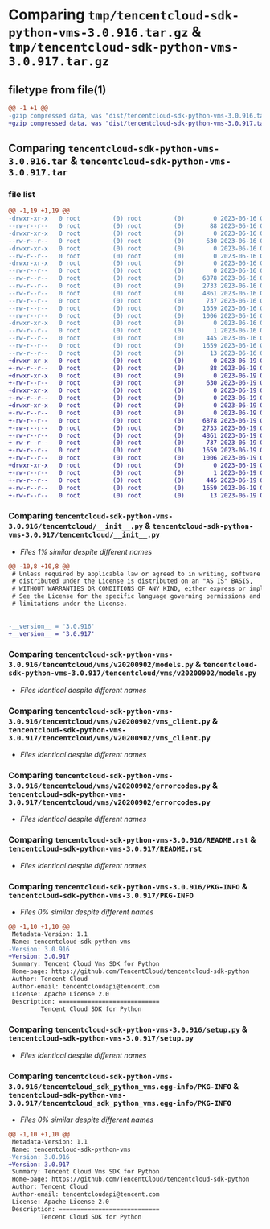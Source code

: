 # Comparing `tmp/tencentcloud-sdk-python-vms-3.0.916.tar.gz` & `tmp/tencentcloud-sdk-python-vms-3.0.917.tar.gz`

## filetype from file(1)

```diff
@@ -1 +1 @@
-gzip compressed data, was "dist/tencentcloud-sdk-python-vms-3.0.916.tar", last modified: Fri Jun 16 00:45:12 2023, max compression
+gzip compressed data, was "dist/tencentcloud-sdk-python-vms-3.0.917.tar", last modified: Mon Jun 19 00:37:21 2023, max compression
```

## Comparing `tencentcloud-sdk-python-vms-3.0.916.tar` & `tencentcloud-sdk-python-vms-3.0.917.tar`

### file list

```diff
@@ -1,19 +1,19 @@
-drwxr-xr-x   0 root         (0) root         (0)        0 2023-06-16 00:45:12.000000 tencentcloud-sdk-python-vms-3.0.916/
--rw-r--r--   0 root         (0) root         (0)       88 2023-06-16 00:45:12.000000 tencentcloud-sdk-python-vms-3.0.916/setup.cfg
-drwxr-xr-x   0 root         (0) root         (0)        0 2023-06-16 00:45:12.000000 tencentcloud-sdk-python-vms-3.0.916/tencentcloud/
--rw-r--r--   0 root         (0) root         (0)      630 2023-06-16 00:45:12.000000 tencentcloud-sdk-python-vms-3.0.916/tencentcloud/__init__.py
-drwxr-xr-x   0 root         (0) root         (0)        0 2023-06-16 00:45:12.000000 tencentcloud-sdk-python-vms-3.0.916/tencentcloud/vms/
--rw-r--r--   0 root         (0) root         (0)        0 2023-06-16 00:45:12.000000 tencentcloud-sdk-python-vms-3.0.916/tencentcloud/vms/__init__.py
-drwxr-xr-x   0 root         (0) root         (0)        0 2023-06-16 00:45:12.000000 tencentcloud-sdk-python-vms-3.0.916/tencentcloud/vms/v20200902/
--rw-r--r--   0 root         (0) root         (0)        0 2023-06-16 00:45:12.000000 tencentcloud-sdk-python-vms-3.0.916/tencentcloud/vms/v20200902/__init__.py
--rw-r--r--   0 root         (0) root         (0)     6878 2023-06-16 00:45:12.000000 tencentcloud-sdk-python-vms-3.0.916/tencentcloud/vms/v20200902/models.py
--rw-r--r--   0 root         (0) root         (0)     2733 2023-06-16 00:45:12.000000 tencentcloud-sdk-python-vms-3.0.916/tencentcloud/vms/v20200902/vms_client.py
--rw-r--r--   0 root         (0) root         (0)     4861 2023-06-16 00:45:12.000000 tencentcloud-sdk-python-vms-3.0.916/tencentcloud/vms/v20200902/errorcodes.py
--rw-r--r--   0 root         (0) root         (0)      737 2023-06-16 00:45:12.000000 tencentcloud-sdk-python-vms-3.0.916/README.rst
--rw-r--r--   0 root         (0) root         (0)     1659 2023-06-16 00:45:12.000000 tencentcloud-sdk-python-vms-3.0.916/PKG-INFO
--rw-r--r--   0 root         (0) root         (0)     1006 2023-06-16 00:45:12.000000 tencentcloud-sdk-python-vms-3.0.916/setup.py
-drwxr-xr-x   0 root         (0) root         (0)        0 2023-06-16 00:45:12.000000 tencentcloud-sdk-python-vms-3.0.916/tencentcloud_sdk_python_vms.egg-info/
--rw-r--r--   0 root         (0) root         (0)        1 2023-06-16 00:45:12.000000 tencentcloud-sdk-python-vms-3.0.916/tencentcloud_sdk_python_vms.egg-info/dependency_links.txt
--rw-r--r--   0 root         (0) root         (0)      445 2023-06-16 00:45:12.000000 tencentcloud-sdk-python-vms-3.0.916/tencentcloud_sdk_python_vms.egg-info/SOURCES.txt
--rw-r--r--   0 root         (0) root         (0)     1659 2023-06-16 00:45:12.000000 tencentcloud-sdk-python-vms-3.0.916/tencentcloud_sdk_python_vms.egg-info/PKG-INFO
--rw-r--r--   0 root         (0) root         (0)       13 2023-06-16 00:45:12.000000 tencentcloud-sdk-python-vms-3.0.916/tencentcloud_sdk_python_vms.egg-info/top_level.txt
+drwxr-xr-x   0 root         (0) root         (0)        0 2023-06-19 00:37:21.000000 tencentcloud-sdk-python-vms-3.0.917/
+-rw-r--r--   0 root         (0) root         (0)       88 2023-06-19 00:37:21.000000 tencentcloud-sdk-python-vms-3.0.917/setup.cfg
+drwxr-xr-x   0 root         (0) root         (0)        0 2023-06-19 00:37:21.000000 tencentcloud-sdk-python-vms-3.0.917/tencentcloud/
+-rw-r--r--   0 root         (0) root         (0)      630 2023-06-19 00:37:21.000000 tencentcloud-sdk-python-vms-3.0.917/tencentcloud/__init__.py
+drwxr-xr-x   0 root         (0) root         (0)        0 2023-06-19 00:37:21.000000 tencentcloud-sdk-python-vms-3.0.917/tencentcloud/vms/
+-rw-r--r--   0 root         (0) root         (0)        0 2023-06-19 00:37:21.000000 tencentcloud-sdk-python-vms-3.0.917/tencentcloud/vms/__init__.py
+drwxr-xr-x   0 root         (0) root         (0)        0 2023-06-19 00:37:21.000000 tencentcloud-sdk-python-vms-3.0.917/tencentcloud/vms/v20200902/
+-rw-r--r--   0 root         (0) root         (0)        0 2023-06-19 00:37:21.000000 tencentcloud-sdk-python-vms-3.0.917/tencentcloud/vms/v20200902/__init__.py
+-rw-r--r--   0 root         (0) root         (0)     6878 2023-06-19 00:37:21.000000 tencentcloud-sdk-python-vms-3.0.917/tencentcloud/vms/v20200902/models.py
+-rw-r--r--   0 root         (0) root         (0)     2733 2023-06-19 00:37:21.000000 tencentcloud-sdk-python-vms-3.0.917/tencentcloud/vms/v20200902/vms_client.py
+-rw-r--r--   0 root         (0) root         (0)     4861 2023-06-19 00:37:21.000000 tencentcloud-sdk-python-vms-3.0.917/tencentcloud/vms/v20200902/errorcodes.py
+-rw-r--r--   0 root         (0) root         (0)      737 2023-06-19 00:37:21.000000 tencentcloud-sdk-python-vms-3.0.917/README.rst
+-rw-r--r--   0 root         (0) root         (0)     1659 2023-06-19 00:37:21.000000 tencentcloud-sdk-python-vms-3.0.917/PKG-INFO
+-rw-r--r--   0 root         (0) root         (0)     1006 2023-06-19 00:37:21.000000 tencentcloud-sdk-python-vms-3.0.917/setup.py
+drwxr-xr-x   0 root         (0) root         (0)        0 2023-06-19 00:37:21.000000 tencentcloud-sdk-python-vms-3.0.917/tencentcloud_sdk_python_vms.egg-info/
+-rw-r--r--   0 root         (0) root         (0)        1 2023-06-19 00:37:21.000000 tencentcloud-sdk-python-vms-3.0.917/tencentcloud_sdk_python_vms.egg-info/dependency_links.txt
+-rw-r--r--   0 root         (0) root         (0)      445 2023-06-19 00:37:21.000000 tencentcloud-sdk-python-vms-3.0.917/tencentcloud_sdk_python_vms.egg-info/SOURCES.txt
+-rw-r--r--   0 root         (0) root         (0)     1659 2023-06-19 00:37:21.000000 tencentcloud-sdk-python-vms-3.0.917/tencentcloud_sdk_python_vms.egg-info/PKG-INFO
+-rw-r--r--   0 root         (0) root         (0)       13 2023-06-19 00:37:21.000000 tencentcloud-sdk-python-vms-3.0.917/tencentcloud_sdk_python_vms.egg-info/top_level.txt
```

### Comparing `tencentcloud-sdk-python-vms-3.0.916/tencentcloud/__init__.py` & `tencentcloud-sdk-python-vms-3.0.917/tencentcloud/__init__.py`

 * *Files 1% similar despite different names*

```diff
@@ -10,8 +10,8 @@
 # Unless required by applicable law or agreed to in writing, software
 # distributed under the License is distributed on an "AS IS" BASIS,
 # WITHOUT WARRANTIES OR CONDITIONS OF ANY KIND, either express or implied.
 # See the License for the specific language governing permissions and
 # limitations under the License.
 
 
-__version__ = '3.0.916'
+__version__ = '3.0.917'
```

### Comparing `tencentcloud-sdk-python-vms-3.0.916/tencentcloud/vms/v20200902/models.py` & `tencentcloud-sdk-python-vms-3.0.917/tencentcloud/vms/v20200902/models.py`

 * *Files identical despite different names*

### Comparing `tencentcloud-sdk-python-vms-3.0.916/tencentcloud/vms/v20200902/vms_client.py` & `tencentcloud-sdk-python-vms-3.0.917/tencentcloud/vms/v20200902/vms_client.py`

 * *Files identical despite different names*

### Comparing `tencentcloud-sdk-python-vms-3.0.916/tencentcloud/vms/v20200902/errorcodes.py` & `tencentcloud-sdk-python-vms-3.0.917/tencentcloud/vms/v20200902/errorcodes.py`

 * *Files identical despite different names*

### Comparing `tencentcloud-sdk-python-vms-3.0.916/README.rst` & `tencentcloud-sdk-python-vms-3.0.917/README.rst`

 * *Files identical despite different names*

### Comparing `tencentcloud-sdk-python-vms-3.0.916/PKG-INFO` & `tencentcloud-sdk-python-vms-3.0.917/PKG-INFO`

 * *Files 0% similar despite different names*

```diff
@@ -1,10 +1,10 @@
 Metadata-Version: 1.1
 Name: tencentcloud-sdk-python-vms
-Version: 3.0.916
+Version: 3.0.917
 Summary: Tencent Cloud Vms SDK for Python
 Home-page: https://github.com/TencentCloud/tencentcloud-sdk-python
 Author: Tencent Cloud
 Author-email: tencentcloudapi@tencent.com
 License: Apache License 2.0
 Description: ============================
         Tencent Cloud SDK for Python
```

### Comparing `tencentcloud-sdk-python-vms-3.0.916/setup.py` & `tencentcloud-sdk-python-vms-3.0.917/setup.py`

 * *Files identical despite different names*

### Comparing `tencentcloud-sdk-python-vms-3.0.916/tencentcloud_sdk_python_vms.egg-info/PKG-INFO` & `tencentcloud-sdk-python-vms-3.0.917/tencentcloud_sdk_python_vms.egg-info/PKG-INFO`

 * *Files 0% similar despite different names*

```diff
@@ -1,10 +1,10 @@
 Metadata-Version: 1.1
 Name: tencentcloud-sdk-python-vms
-Version: 3.0.916
+Version: 3.0.917
 Summary: Tencent Cloud Vms SDK for Python
 Home-page: https://github.com/TencentCloud/tencentcloud-sdk-python
 Author: Tencent Cloud
 Author-email: tencentcloudapi@tencent.com
 License: Apache License 2.0
 Description: ============================
         Tencent Cloud SDK for Python
```

